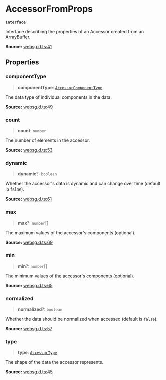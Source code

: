 # AccessorFromProps

**`Interface`**

Interface describing the properties of an Accessor created from an ArrayBuffer.

**Source:** [websg.d.ts:41](https://github.com/thirdroom/thirdroom/blob/4c397b03/packages/websg-types/types/websg.d.ts#L41)

## Properties

### componentType

> **componentType**: [`AccessorComponentType`](../variables/variable.AccessorComponentType-1.md)

The data type of individual components in the data.

**Source:** [websg.d.ts:49](https://github.com/thirdroom/thirdroom/blob/4c397b03/packages/websg-types/types/websg.d.ts#L49)

### count

> **count**: `number`

The number of elements in the accessor.

**Source:** [websg.d.ts:53](https://github.com/thirdroom/thirdroom/blob/4c397b03/packages/websg-types/types/websg.d.ts#L53)

### dynamic

> **dynamic**?: `boolean`

Whether the accessor's data is dynamic and can change over time (default is `false`).

**Source:** [websg.d.ts:61](https://github.com/thirdroom/thirdroom/blob/4c397b03/packages/websg-types/types/websg.d.ts#L61)

### max

> **max**?: `number`[]

The maximum values of the accessor's components (optional).

**Source:** [websg.d.ts:69](https://github.com/thirdroom/thirdroom/blob/4c397b03/packages/websg-types/types/websg.d.ts#L69)

### min

> **min**?: `number`[]

The minimum values of the accessor's components (optional).

**Source:** [websg.d.ts:65](https://github.com/thirdroom/thirdroom/blob/4c397b03/packages/websg-types/types/websg.d.ts#L65)

### normalized

> **normalized**?: `boolean`

Whether the data should be normalized when accessed (default is `false`).

**Source:** [websg.d.ts:57](https://github.com/thirdroom/thirdroom/blob/4c397b03/packages/websg-types/types/websg.d.ts#L57)

### type

> **type**: [`AccessorType`](../variables/variable.AccessorType-1.md)

The shape of the data the accessor represents.

**Source:** [websg.d.ts:45](https://github.com/thirdroom/thirdroom/blob/4c397b03/packages/websg-types/types/websg.d.ts#L45)
